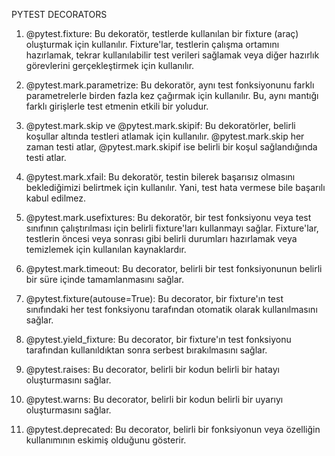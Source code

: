 PYTEST DECORATORS

1) @pytest.fixture: Bu dekoratör, testlerde kullanılan bir fixture (araç) oluşturmak için kullanılır. Fixture'lar, testlerin çalışma ortamını hazırlamak, tekrar kullanılabilir test verileri sağlamak veya diğer hazırlık görevlerini gerçekleştirmek için kullanılır.


2) @pytest.mark.parametrize: Bu dekoratör, aynı test fonksiyonunu farklı parametrelerle birden fazla kez çağırmak için kullanılır. Bu, aynı mantığı farklı girişlerle test etmenin etkili bir yoludur.


3) @pytest.mark.skip ve @pytest.mark.skipif: Bu dekoratörler, belirli koşullar altında testleri atlamak için kullanılır. @pytest.mark.skip her zaman testi atlar, @pytest.mark.skipif ise belirli bir koşul sağlandığında testi atlar.


4) @pytest.mark.xfail: Bu dekoratör, testin bilerek başarısız olmasını beklediğimizi belirtmek için kullanılır. Yani, test hata vermese bile başarılı kabul edilmez.


5) @pytest.mark.usefixtures: Bu dekoratör, bir test fonksiyonu veya test sınıfının çalıştırılması için belirli fixture'ları kullanmayı sağlar. Fixture'lar, testlerin öncesi veya sonrası gibi belirli durumları hazırlamak veya temizlemek için kullanılan kaynaklardır.


6) @pytest.mark.timeout: Bu decorator, belirli bir test fonksiyonunun belirli bir süre içinde tamamlanmasını sağlar.


7) @pytest.fixture(autouse=True): Bu decorator, bir fixture'ın test sınıfındaki her test fonksiyonu tarafından otomatik olarak kullanılmasını sağlar.


8) @pytest.yield_fixture: Bu decorator, bir fixture'ın test fonksiyonu tarafından kullanıldıktan sonra serbest bırakılmasını sağlar.


9) @pytest.raises: Bu decorator, belirli bir kodun belirli bir hatayı oluşturmasını sağlar.


10) @pytest.warns: Bu decorator, belirli bir kodun belirli bir uyarıyı oluşturmasını sağlar.


11) @pytest.deprecated: Bu decorator, belirli bir fonksiyonun veya özelliğin kullanımının eskimiş olduğunu gösterir.

